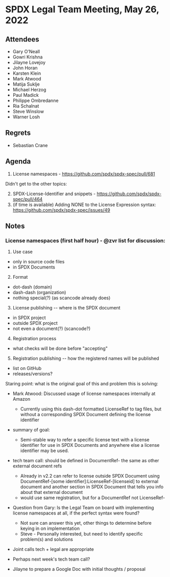 # SPDX Legal Team Meeting, May 26, 2022

## Attendees

* Gary O'Neall
* Gowri Krishna
* Jilayne Lovejoy
* John Horan
* Karsten Klein
* Mark Atwood
* Matija Suklje
* Michael Herzog
* Paul Madick
* Philippe Ombredanne
* Ria Schalnat
* Steve Winslow
* Warner Losh

## Regrets

* Sebastian Crane

## Agenda

1. License namespaces - https://github.com/spdx/spdx-spec/pull/681

Didn't get to the other topics:

2. SPDX-License-Identifier and snippets - https://github.com/spdx/spdx-spec/pull/464
3. (if time is available) Adding NONE to the License Expression syntax: https://github.com/spdx/spdx-spec/issues/49

## Notes

### License namespaces (first half hour) - @zvr list for discussion:
1. Use case
  * only in source code files
  * in SPDX Documents
2. Format
  * dot-dash (domain)
  * dash-dash (organization)
  * nothing special(?) (as scancode already does)
3. License publishing -- where is the SPDX document
  * in SPDX project
  * outside SPDX project
  * not even a document(?) (scancode?)
4. Registration process
  * what checks will be done before "accepting"
5. Registration publishing -- how the registered names will be published
  * list on GitHub
  * releases/versions?

Staring point: what is the original goal of this and problem this is solving:
* Mark Atwood: Discussed usage of license namespaces internally at Amazon
  * Currently using this dash-dot formatted LicenseRef to tag files, but without a corresponding SPDX Document defining the license identifier
* summary of goal:
  * Semi-stable way to refer a specific license text with a license identifier for use in SPDX Documents and anywhere else a license identifier may be used.
* tech team call: should be defined in DocumentRef- the same as other external document refs
  * Already in v2.2 can refer to license outside SPDX Document using DocumentRef-[some identifier]:LicenseRef-[licenseid] to external document and another section in SPDX Document that tells you info about that external document
  * would use same registration, but for a DocumentRef not LicenseRef-

* Question from Gary: Is the Legal Team on board with implementing license namespaces at all, if the perfect syntax were found?
  * Not sure can answer this yet, other things to determine before keying in on implementation
  * Steve - Personally interested, but need to identify specific problem(s) and solutions
* Joint calls tech + legal are appropriate
* Perhaps next week's tech team call?
* Jilayne to prepare a Google Doc with initial thoughts / proposal
